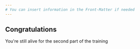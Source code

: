 ```yaml
---
# You can insert information in the Front-Matter if needed
---
```


## Congratulations

You're still alive for the second part of the training
